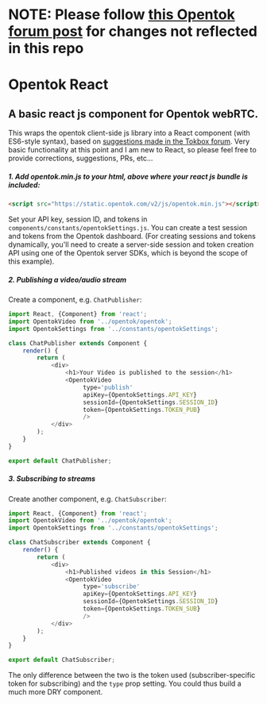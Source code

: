 # NOTE: Please follow [this Opentok forum post](https://support.tokbox.com/hc/en-us/community/posts/205548756-How-to-use-OpenTok-with-React-) for changes not reflected in this repo

# Opentok React
## A basic react js component for Opentok webRTC.

This wraps the opentok client-side js library into a React component (with ES6-style syntax), based on [suggestions made in the Tokbox forum](https://forums.tokbox.com/discussion-and-questions/tokbox-react-js-flux-t47278). Very basic functionality at this point and I am new to React, so please feel free to provide corrections, suggestions, PRs, etc...

##### 1. Add opentok.min.js to your html, above where your react js bundle is included:

```html
<script src="https://static.opentok.com/v2/js/opentok.min.js"></script>
```

Set your API key, session ID, and tokens in `components/constants/opentokSettings.js`.  You can create a test session and tokens from the Opentok dashboard. (For creating sessions and tokens dynamically, you'll need to create a server-side session and token creation API using one of the Opentok server SDKs, which is beyond the scope of this example).

##### 2. Publishing a video/audio stream

Create a component, e.g. `ChatPublisher`:

```javascript
import React, {Component} from 'react';
import OpentokVideo from '../opentok/opentok';
import OpentokSettings from '../constants/opentokSettings';

class ChatPublisher extends Component {
    render() {
        return (
            <div>
                <h1>Your Video is published to the session</h1>
                <OpentokVideo
                     type='publish'
                     apiKey={OpentokSettings.API_KEY}
                     sessionId={OpentokSettings.SESSION_ID}
                     token={OpentokSettings.TOKEN_PUB}
                     />
            </div>
        );
    }
}

export default ChatPublisher;
```

##### 3. Subscribing to streams

Create another component, e.g. `ChatSubscriber`:

```javascript
import React, {Component} from 'react';
import OpentokVideo from '../opentok/opentok';
import OpentokSettings from '../constants/opentokSettings';

class ChatSubscriber extends Component {
    render() {
        return (
            <div>
                <h1>Published videos in this Session</h1>
                <OpentokVideo
                     type='subscribe'
                     apiKey={OpentokSettings.API_KEY}
                     sessionId={OpentokSettings.SESSION_ID}
                     token={OpentokSettings.TOKEN_SUB}
                     />
            </div>
        );
    }
}

export default ChatSubscriber;
```

The only difference between the two is the token used (subscriber-specific token for subscribing) and the `type` prop setting.  You could thus build a much more DRY component.

